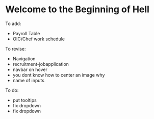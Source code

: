 # Welcome to the Beginning of Hell
To add:
* Payroll Table
* OIC/Chef work schedule

To revise:
* Navigation
* recruitment-jobapplication
* navbar on hover
* you dont know how to center an image why
* name of inputs

To do:
* put tooltips
* fix dropdown
* fix dropdown
